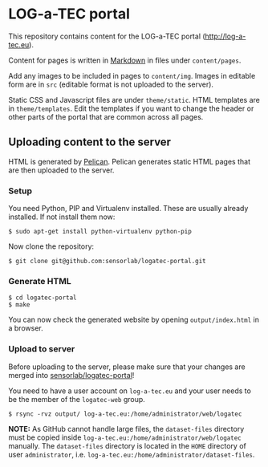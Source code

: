 # LOG-a-TEC portal

This repository contains content for the LOG-a-TEC portal (http://log-a-tec.eu).

Content for pages is written in [Markdown][1] in files under `content/pages`.

Add any images to be included in pages to `content/img`. Images in editable
form are in `src` (editable format is not uploaded to the server).

Static CSS and Javascript files are under `theme/static`. HTML templates are in
`theme/templates`. Edit the templates if you want to change the header or other
parts of the portal that are common across all pages.

[1]: https://daringfireball.net/projects/markdown/syntax

## Uploading content to the server

HTML is generated by [Pelican][2]. Pelican generates static HTML pages that are
then uploaded to the server.

[2]: http://getpelican.com

### Setup

You need Python, PIP and Virtualenv installed. These are usually already
installed. If not install them now:

    $ sudo apt-get install python-virtualenv python-pip

Now clone the repository:

    $ git clone git@github.com:sensorlab/logatec-portal.git

### Generate HTML

    $ cd logatec-portal
    $ make

You can now check the generated website by opening `output/index.html` in a
browser.

### Upload to server

Before uploading to the server, please make sure that your changes are merged
into [sensorlab/logatec-portal](https://github.com/sensorlab/logatec-portal)!

You need to have a user account on `log-a-tec.eu` and your user needs to be the
member of the `logatec-web` group.

    $ rsync -rvz output/ log-a-tec.eu:/home/administrator/web/logatec

**NOTE:** As GitHub cannot handle large files, the `dataset-files` directory must be copied inside `log-a-tec.eu:/home/administrator/web/logatec` manually. The `dataset-files` directory is located in the `HOME` directory of user `administrator`, i.e. `log-a-tec.eu:/home/administrator/dataset-files`.